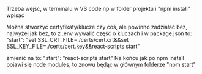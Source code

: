 Trzeba wejść, w terminalu w VS code np w folder projektu i "npm install" wpisać

Można stworzyć certyfikaty/klucze czy coś, ale powinno zadziałać bez, najwyżej jak bez, to z .env wywalić część o kluczach i w package.json
to:
 "start": "set SSL_CRT_FILE=./certs/cert.crt&&set SSL_KEY_FILE=./certs/cert.key&&react-scripts start"

zmienić na to:
 "start": "react-scripts start"
Na końcu jak po npm install pojawi się node modules, to znowu będąc w głównym folderze "npm start"
